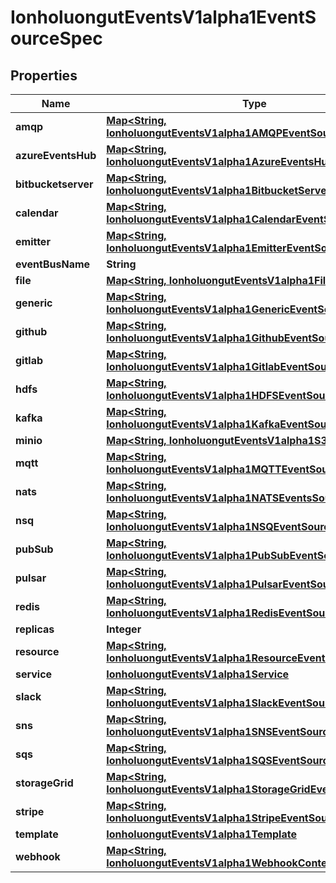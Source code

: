 

# IonholuongutEventsV1alpha1EventSourceSpec


## Properties

Name | Type | Description | Notes
------------ | ------------- | ------------- | -------------
**amqp** | [**Map&lt;String, IonholuongutEventsV1alpha1AMQPEventSource&gt;**](IonholuongutEventsV1alpha1AMQPEventSource.md) |  |  [optional]
**azureEventsHub** | [**Map&lt;String, IonholuongutEventsV1alpha1AzureEventsHubEventSource&gt;**](IonholuongutEventsV1alpha1AzureEventsHubEventSource.md) |  |  [optional]
**bitbucketserver** | [**Map&lt;String, IonholuongutEventsV1alpha1BitbucketServerEventSource&gt;**](IonholuongutEventsV1alpha1BitbucketServerEventSource.md) |  |  [optional]
**calendar** | [**Map&lt;String, IonholuongutEventsV1alpha1CalendarEventSource&gt;**](IonholuongutEventsV1alpha1CalendarEventSource.md) |  |  [optional]
**emitter** | [**Map&lt;String, IonholuongutEventsV1alpha1EmitterEventSource&gt;**](IonholuongutEventsV1alpha1EmitterEventSource.md) |  |  [optional]
**eventBusName** | **String** |  |  [optional]
**file** | [**Map&lt;String, IonholuongutEventsV1alpha1FileEventSource&gt;**](IonholuongutEventsV1alpha1FileEventSource.md) |  |  [optional]
**generic** | [**Map&lt;String, IonholuongutEventsV1alpha1GenericEventSource&gt;**](IonholuongutEventsV1alpha1GenericEventSource.md) |  |  [optional]
**github** | [**Map&lt;String, IonholuongutEventsV1alpha1GithubEventSource&gt;**](IonholuongutEventsV1alpha1GithubEventSource.md) |  |  [optional]
**gitlab** | [**Map&lt;String, IonholuongutEventsV1alpha1GitlabEventSource&gt;**](IonholuongutEventsV1alpha1GitlabEventSource.md) |  |  [optional]
**hdfs** | [**Map&lt;String, IonholuongutEventsV1alpha1HDFSEventSource&gt;**](IonholuongutEventsV1alpha1HDFSEventSource.md) |  |  [optional]
**kafka** | [**Map&lt;String, IonholuongutEventsV1alpha1KafkaEventSource&gt;**](IonholuongutEventsV1alpha1KafkaEventSource.md) |  |  [optional]
**minio** | [**Map&lt;String, IonholuongutEventsV1alpha1S3Artifact&gt;**](IonholuongutEventsV1alpha1S3Artifact.md) |  |  [optional]
**mqtt** | [**Map&lt;String, IonholuongutEventsV1alpha1MQTTEventSource&gt;**](IonholuongutEventsV1alpha1MQTTEventSource.md) |  |  [optional]
**nats** | [**Map&lt;String, IonholuongutEventsV1alpha1NATSEventsSource&gt;**](IonholuongutEventsV1alpha1NATSEventsSource.md) |  |  [optional]
**nsq** | [**Map&lt;String, IonholuongutEventsV1alpha1NSQEventSource&gt;**](IonholuongutEventsV1alpha1NSQEventSource.md) |  |  [optional]
**pubSub** | [**Map&lt;String, IonholuongutEventsV1alpha1PubSubEventSource&gt;**](IonholuongutEventsV1alpha1PubSubEventSource.md) |  |  [optional]
**pulsar** | [**Map&lt;String, IonholuongutEventsV1alpha1PulsarEventSource&gt;**](IonholuongutEventsV1alpha1PulsarEventSource.md) |  |  [optional]
**redis** | [**Map&lt;String, IonholuongutEventsV1alpha1RedisEventSource&gt;**](IonholuongutEventsV1alpha1RedisEventSource.md) |  |  [optional]
**replicas** | **Integer** |  |  [optional]
**resource** | [**Map&lt;String, IonholuongutEventsV1alpha1ResourceEventSource&gt;**](IonholuongutEventsV1alpha1ResourceEventSource.md) |  |  [optional]
**service** | [**IonholuongutEventsV1alpha1Service**](IonholuongutEventsV1alpha1Service.md) |  |  [optional]
**slack** | [**Map&lt;String, IonholuongutEventsV1alpha1SlackEventSource&gt;**](IonholuongutEventsV1alpha1SlackEventSource.md) |  |  [optional]
**sns** | [**Map&lt;String, IonholuongutEventsV1alpha1SNSEventSource&gt;**](IonholuongutEventsV1alpha1SNSEventSource.md) |  |  [optional]
**sqs** | [**Map&lt;String, IonholuongutEventsV1alpha1SQSEventSource&gt;**](IonholuongutEventsV1alpha1SQSEventSource.md) |  |  [optional]
**storageGrid** | [**Map&lt;String, IonholuongutEventsV1alpha1StorageGridEventSource&gt;**](IonholuongutEventsV1alpha1StorageGridEventSource.md) |  |  [optional]
**stripe** | [**Map&lt;String, IonholuongutEventsV1alpha1StripeEventSource&gt;**](IonholuongutEventsV1alpha1StripeEventSource.md) |  |  [optional]
**template** | [**IonholuongutEventsV1alpha1Template**](IonholuongutEventsV1alpha1Template.md) |  |  [optional]
**webhook** | [**Map&lt;String, IonholuongutEventsV1alpha1WebhookContext&gt;**](IonholuongutEventsV1alpha1WebhookContext.md) |  |  [optional]



